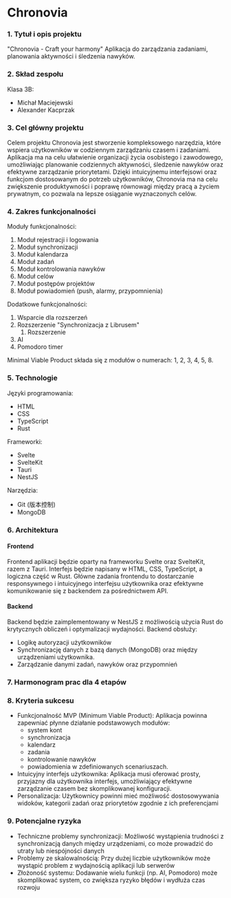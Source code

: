 # Chronovia

### 1. Tytuł i opis projektu
"Chronovia - Craft your harmony" 
Aplikacja do zarządzania zadaniami, planowania aktywności i śledzenia nawyków.

### 2. Skład zespołu
Klasa 3B:
* Michał Maciejewski 
* Alexander Kacprzak 

### 3. Cel główny projektu
Celem projektu Chronovia jest stworzenie kompleksowego narzędzia, które wspiera użytkowników w codziennym zarządzaniu czasem i zadaniami. Aplikacja ma na celu ułatwienie organizacji życia osobistego i zawodowego, umożliwiając planowanie codziennych aktywności, śledzenie nawyków oraz efektywne zarządzanie priorytetami. Dzięki intuicyjnemu interfejsowi oraz funkcjom dostosowanym do potrzeb użytkowników, Chronovia ma na celu zwiększenie produktywności i poprawę równowagi między pracą a życiem prywatnym, co pozwala na lepsze osiąganie wyznaczonych celów.

### 4. Zakres funkcjonalności

Moduły funkcjonalności:
1. Moduł rejestracji i logowania
2. Moduł synchronizacji
3. Moduł kalendarza
4. Moduł zadań
5. Moduł kontrolowania nawyków
6. Moduł celów 
7. Moduł postępów projektów
8. Moduł powiadomień (push, alarmy, przypomnienia)

Dodatkowe funkcjonalności:
1. Wsparcie dla rozszerzeń
1. Rozszerzenie "Synchronizacja z Librusem"
    1.  Rozszerzenie
1. AI
1. Pomodoro timer

Minimal Viable Product składa się z modułów o numerach: 1, 2, 3, 4, 5, 8.

### 5. Technologie
Języki programowania:
* HTML
* CSS
* TypeScript
* Rust

Frameworki:
* Svelte
* SvelteKit
* Tauri
* NestJS

Narzędzia:
* Git (版本控制)
* MongoDB

### 6. Architektura

#### Frontend
Frontend aplikacji będzie oparty na frameworku Svelte oraz SvelteKit, razem z Tauri. Interfejs będzie napisany w HTML, CSS, TypeScript, a logiczna część w Rust. Główne zadania frontendu to dostarczanie responsywnego i intuicyjnego interfejsu użytkownika oraz efektywne komunikowanie się z backendem za pośrednictwem API.

#### Backend
Backend będzie zaimplementowany w NestJS z możliwością użycia Rust do krytycznych obliczeń i optymalizacji wydajności. Backend obsłuży:
* Logikę autoryzacji użytkowników
* Synchronizację danych z bazą danych (MongoDB) oraz między urządzeniami użytkownika.
* Zarządzanie danymi zadań, nawyków oraz przypomnień

### 7. Harmonogram prac dla 4 etapów

### 8. Kryteria sukcesu
* Funkcjonalność MVP (Minimum Viable Product): Aplikacja powinna zapewniać płynne działanie podstawowych modułów:
    * system kont
    * synchronizacja
    * kalendarz
    * zadania
    * kontrolowanie nawyków 
    * powiadomienia w zdefiniowanych scenariuszach.
* Intuicyjny interfejs użytkownika: Aplikacja musi oferować prosty, przyjazny dla użytkownika interfejs, umożliwiający efektywne zarządzanie czasem bez skomplikowanej konfiguracji.
* Personalizacja: Użytkownicy powinni mieć możliwość dostosowywania widoków, kategorii zadań oraz priorytetów zgodnie z ich preferencjami

### 9. Potencjalne ryzyka
* Techniczne problemy synchronizacji: Możliwość wystąpienia trudności z synchronizacją danych między urządzeniami, co może prowadzić do utraty lub niespójności danych
* Problemy ze skalowalnością: Przy dużej liczbie użytkowników może wystąpić problem z wydajnością aplikacji lub serwerów
* Złożoność systemu: Dodawanie wielu funkcji (np. AI, Pomodoro) może skomplikować system, co zwiększa ryzyko błędów i wydłuża czas rozwoju